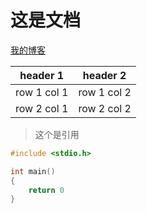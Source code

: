 # 这是文档
[我的博客](https://lxy-kyb.github.io/)

header 1 | header 2
---|---
row 1 col 1 | row 1 col 2
row 2 col 1 | row 2 col 2

> 这个是引用

```c
#include <stdio.h>

int main()
{
    return 0
}
```